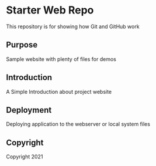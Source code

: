 # Starter Web Repo

This repository is for showing how Git and GitHub work

## Purpose

Sample website with plenty of files for demos

## Introduction

A Simple Introduction about project website

## Deployment
Deploying application to the webserver or local system files

## Copyright

Copyright 2021